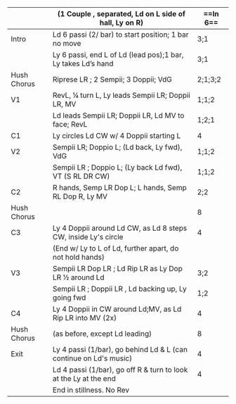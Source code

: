 ||(1 Couple , separated, Ld on L side of hall, Ly on R) |==In 6==|
|-----|----|-----|
|Intro| Ld 6 passi (2/ bar) to start position; 1 bar no move |3;1|
||Ly 6 passi, end L of Ld (lead pos);1 bar, Ly takes Ld’s hand |3;1|
|Hush Chorus| Riprese LR ; 2 Sempii; 3 Doppii; VdG |2;1;3;2| 
|V1| RevL, ¼ turn L, Ly leads Sempii LR; Doppii LR, MV |1;1;2|
||Ld leads Sempii LR; Doppii LR, Ld MV to face; RevL |1;2;1|
|C1| Ly circles Ld CW w/ 4 Doppii starting L |4 |
|V2| Sempii LR; Doppio L; (Ld back, Ly fwd), VdG |1;1;2|
|| Sempii LR ; Doppio L; (Ly back Ld fwd), VT (S RL DR CW) |1;1;2|
|C2| R hands, Semp LR Dop L; L hands, Semp RL Dop R, Ly MV |2;2| 
|Hush Chorus||8|
|C3| Ly 4 Doppii around Ld CW, as Ld 8 steps CW, inside Ly's circle |4|
||(End w/ Ly to L of Ld, further apart, do not hold hands)||
|V3| Sempii LR Dop LR ; Ld Rip LR as Ly Dop LR ½ around Ld |3;2| 
|| Sempii LR ; Doppii LR , Ld backing up, Ly going fwd |1;2|
|C4| Ly 4 Doppii in CW around Ld;MV, as Ld Rip LR into MV (2x) |4|
|Hush Chorus| (as before, except Ld leading) |8|
|Exit| Ly 4 passi (1/bar), go behind Ld & L (can continue on Ld's music) |4|
||Ld 4 passi (1/bar), go off R & turn to look at the Ly at the end |4|
||End in stillness. No Rev||
